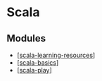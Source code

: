 Scala
===

Modules
---

- [[scala-learning-resources]]
- [[scala-basics]]
- [[scala-play]]

[//begin]: # "Autogenerated link references for markdown compatibility"
[scala-learning-resources]: scala-learning-resources.md "Scala Learning Resources"
[scala-basics]: scala-basics/scala-basics.md "Scala Basics"
[scala-play]: scala-play/scala-play.md "Scala Play"
[//end]: # "Autogenerated link references"
